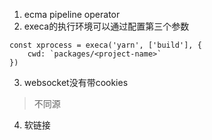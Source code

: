 1. ecma pipeline operator
2. execa的执行环境可以通过配置第三个参数
```
const xprocess = execa('yarn', ['build'], {
    cwd: `packages/<project-name>`
})
```
3. websocket没有带cookies
> 不同源

4. 软链接
